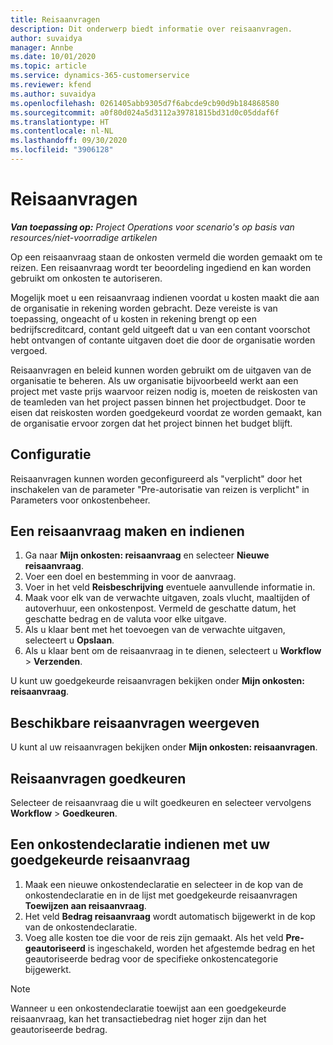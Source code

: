 ```yaml
---
title: Reisaanvragen
description: Dit onderwerp biedt informatie over reisaanvragen.
author: suvaidya
manager: Annbe
ms.date: 10/01/2020
ms.topic: article
ms.service: dynamics-365-customerservice
ms.reviewer: kfend
ms.author: suvaidya
ms.openlocfilehash: 0261405abb9305d7f6abcde9cb90d9b184868580
ms.sourcegitcommit: a0f80d024a5d3112a39781815bd31d0c05ddaf6f
ms.translationtype: HT
ms.contentlocale: nl-NL
ms.lasthandoff: 09/30/2020
ms.locfileid: "3906128"
---
```

# <a name="travel-requisitions"></a>Reisaanvragen

_**Van toepassing op:** Project Operations voor scenario's op basis van resources/niet-voorradige artikelen_

Op een reisaanvraag staan de onkosten vermeld die worden gemaakt om te reizen. Een reisaanvraag wordt ter beoordeling ingediend en kan worden gebruikt om onkosten te autoriseren.

Mogelijk moet u een reisaanvraag indienen voordat u kosten maakt die aan de organisatie in rekening worden gebracht. Deze vereiste is van toepassing, ongeacht of u kosten in rekening brengt op een bedrijfscreditcard, contant geld uitgeeft dat u van een contant voorschot hebt ontvangen of contante uitgaven doet die door de organisatie worden vergoed.

Reisaanvragen en beleid kunnen worden gebruikt om de uitgaven van de organisatie te beheren. Als uw organisatie bijvoorbeeld werkt aan een project met vaste prijs waarvoor reizen nodig is, moeten de reiskosten van de teamleden van het project passen binnen het projectbudget. Door te eisen dat reiskosten worden goedgekeurd voordat ze worden gemaakt, kan de organisatie ervoor zorgen dat het project binnen het budget blijft.

## <a name="configuration"></a>Configuratie 

Reisaanvragen kunnen worden geconfigureerd als "verplicht" door het inschakelen van de parameter "Pre-autorisatie van reizen is verplicht" in Parameters voor onkostenbeheer. 

## <a name="create-and-submit-a-travel-requisition"></a>Een reisaanvraag maken en indienen

1. Ga naar **Mijn onkosten: reisaanvraag** en selecteer **Nieuwe reisaanvraag**.
2. Voer een doel en bestemming in voor de aanvraag.
3. Voer in het veld **Reisbeschrijving** eventuele aanvullende informatie in. 
4. Maak voor elk van de verwachte uitgaven, zoals vlucht, maaltijden of autoverhuur, een onkostenpost. Vermeld de geschatte datum, het geschatte bedrag en de valuta voor elke uitgave. 
5. Als u klaar bent met het toevoegen van de verwachte uitgaven, selecteert u **Opslaan**.
6. Als u klaar bent om de reisaanvraag in te dienen, selecteert u **Workflow** > **Verzenden**.

U kunt uw goedgekeurde reisaanvragen bekijken onder **Mijn onkosten: reisaanvraag**. 

## <a name="view-available-travel-requisitions"></a>Beschikbare reisaanvragen weergeven

U kunt al uw reisaanvragen bekijken onder **Mijn onkosten: reisaanvragen**.

## <a name="approve-travel-requisitions"></a>Reisaanvragen goedkeuren

Selecteer de reisaanvraag die u wilt goedkeuren en selecteer vervolgens **Workflow** > **Goedkeuren**.  

## <a name="submit-an-expense-report-using-your-approved-travel-requisition"></a>Een onkostendeclaratie indienen met uw goedgekeurde reisaanvraag

1. Maak een nieuwe onkostendeclaratie en selecteer in de kop van de onkostendeclaratie en in de lijst met goedgekeurde reisaanvragen **Toewijzen aan reisaanvraag**.
2. Het veld **Bedrag reisaanvraag** wordt automatisch bijgewerkt in de kop van de onkostendeclaratie.
3. Voeg alle kosten toe die voor de reis zijn gemaakt. Als het veld **Pre-geautoriseerd** is ingeschakeld, worden het afgestemde bedrag en het geautoriseerde bedrag voor de specifieke onkostencategorie bijgewerkt.

> [!NOTE]
> Wanneer u een onkostendeclaratie toewijst aan een goedgekeurde reisaanvraag, kan het transactiebedrag niet hoger zijn dan het geautoriseerde bedrag. 
